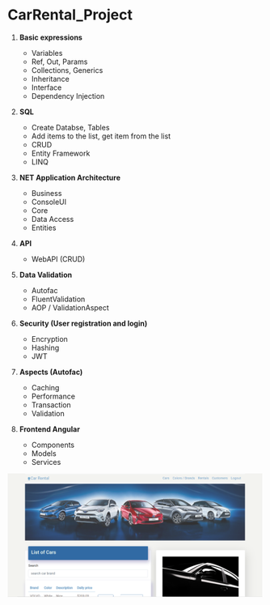 # CarRental_Project

1. <b>Basic expressions</b>
    <ul>     
      <li>Variables</li>
      <li>Ref, Out, Params</li>
      <li>Collections, Generics</li>
      <li>Inheritance</li>
      <li>Interface</li>
      <li>Dependency Injection</li> 
    </ul>
    
2. <b>SQL</b>
      <ul>
        <li>Create Databse, Tables</li>
        <li>Add items to the list, get item from the list</li>
        <li>CRUD</li>
        <li> Entity Framework</li>
        <li>LINQ</li>
      </ul>
     
3. <b>NET Application Architecture</b>
      <ul>
        <li>Business</li>
        <li>ConsoleUI</li>
        <li>Core</li>
        <li>Data Access</li>
        <li>Entities</li>
      </ul>
      
4. <b>API</b>
      <ul>
          <li>WebAPI (CRUD)</li>
      </ul>
     
5. <b>Data Validation</b>
    <ul>
        <li>Autofac</li>
        <li>FluentValidation</li>
        <li>AOP / ValidationAspect</li>    
    </ul>
      
6. <b>Security (User registration and login)</b>
    <ul>
        <li>Encryption </li>
        <li>Hashing </li>
        <li>JWT</li>    
    </ul>
    
7. <b>Aspects (Autofac)</b>
    <ul>
        <li>Caching</li>
        <li>Performance</li>
        <li>Transaction</li>
        <li>Validation</li>   
    </ul>
8. <b>Frontend Angular</b>
    <ul>
        <li>Components</li>
        <li>Models</li>
        <li>Services</li>   
    </ul>
    
<div>
    <img src="Images/img1.png" width="900">
</div>
    
